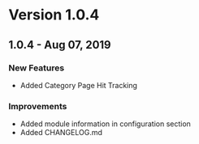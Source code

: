 # Version 1.0.4
## 1.0.4 - Aug 07, 2019
### New Features
- Added Category Page Hit Tracking 
### Improvements
- Added module information in configuration section
- Added CHANGELOG.md
